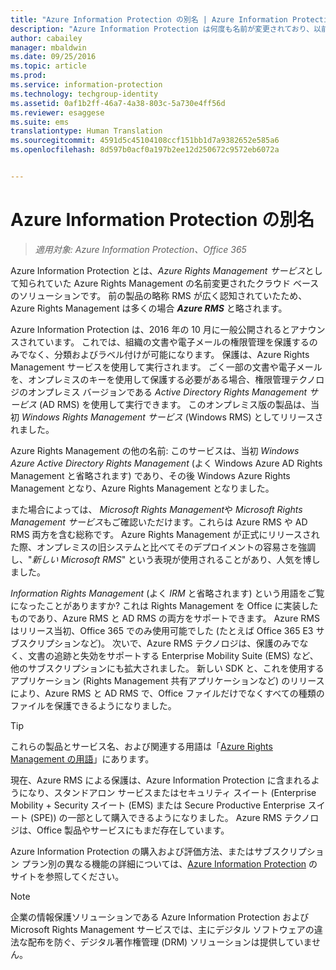 ```yaml
---
title: "Azure Information Protection の別名 | Azure Information Protection"
description: "Azure Information Protection は何度も名前が変更されており、以前の名前で知られている可能性があります。"
author: cabailey
manager: mbaldwin
ms.date: 09/25/2016
ms.topic: article
ms.prod: 
ms.service: information-protection
ms.technology: techgroup-identity
ms.assetid: 0af1b2ff-46a7-4a38-803c-5a730e4ff56d
ms.reviewer: esaggese
ms.suite: ems
translationtype: Human Translation
ms.sourcegitcommit: 4591d5c45104108ccf151bb1d7a9382652e585a6
ms.openlocfilehash: 8d597b0acf0a197b2ee12d250672c9572eb6072a


---
```



# Azure Information Protection の別名

>*適用対象: Azure Information Protection、Office 365*

Azure Information Protection とは、*Azure Rights Management サービス*として知られていた Azure Rights Management の名前変更されたクラウド ベースのソリューションです。 前の製品の略称 RMS が広く認知されていたため、Azure Rights Management は多くの場合 ***Azure RMS*** と略されます。

Azure Information Protection は、2016 年の 10 月に一般公開されるとアナウンスされています。 これでは、組織の文書や電子メールの権限管理を保護するのみでなく、分類およびラベル付けが可能になります。 保護は、Azure Rights Management サービスを使用して実行されます。 ごく一部の文書や電子メールを、オンプレミスのキーを使用して保護する必要がある場合、権限管理テクノロジのオンプレミス バージョンである *Active Directory Rights Management サービス* (AD RMS) を使用して実行できます。 このオンプレミス版の製品は、当初 *Windows Rights Management サービス* (Windows RMS) としてリリースされました。

Azure Rights Management の他の名前: このサービスは、当初 *Windows Azure Active Directory Rights Management* (よく Windows Azure AD Rights Management と省略されます) であり、その後 Windows Azure Rights Management となり、Azure Rights Management となりました。

また場合によっては、 *Microsoft Rights Management*や *Microsoft Rights Management サービス*もご確認いただけます。これらは Azure RMS や AD RMS 両方を含む総称です。  Azure Rights Management が正式にリリースされた際、オンプレミスの旧システムと比べてそのデプロイメントの容易さを強調し、"*新しい Microsoft RMS*" という表現が使用されることがあり、人気を博しました。

*Information Rights Management* (よく *IRM* と省略されます) という用語をご覧になったことがありますか? これは Rights Management を Office に実装したものであり、Azure RMS と AD RMS の両方をサポートできます。 Azure RMS はリリース当初、Office 365 でのみ使用可能でした (たとえば Office 365 E3 サブスクリプションなど)。 次いで、Azure RMS テクノロジは、保護のみでなく、文書の追跡と失効をサポートする Enterprise Mobility Suite (EMS) など、他のサブスクリプションにも拡大されました。 新しい SDK と、これを使用するアプリケーション (Rights Management 共有アプリケーションなど) のリリースにより、Azure RMS と AD RMS で、Office ファイルだけでなくすべての種類のファイルを保護できるようになりました。 

> [!TIP]
> これらの製品とサービス名、および関連する用語は「[Azure Rights Management の用語](../get-started/terminology.md)」にあります。

現在、Azure RMS による保護は、Azure Information Protection に含まれるようになり、スタンドアロン サービスまたはセキュリティ スイート (Enterprise Mobility + Security スイート (EMS) または Secure Productive Enterprise スイート (SPE)) の一部として購入できるようになりました。 Azure RMS テクノロジは、Office 製品やサービスにもまだ存在しています。

Azure Information Protection の購入および評価方法、またはサブスクリプション プラン別の異なる機能の詳細については、[Azure Information Protection](https://www.microsoft.com/en-us/cloud-platform/azure-information-protection) のサイトを参照してください。

> [!NOTE]
> 企業の情報保護ソリューションである Azure Information Protection および Microsoft Rights Management サービスでは、主にデジタル ソフトウェアの違法な配布を防ぐ、デジタル著作権管理 (DRM) ソリューションは提供していません。 




<!--HONumber=Oct16_HO4-->


